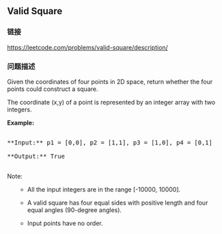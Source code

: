 ## Valid Square  
### 链接  
https://leetcode.com/problems/valid-square/description/  
### 问题描述
Given the coordinates of four points in 2D space, return whether the four points could construct a square.

The coordinate (x,y) of a point is represented by an integer array with two integers.

**Example:**<br />
<pre>
**Input:** p1 = [0,0], p2 = [1,1], p3 = [1,0], p4 = [0,1]
**Output:** True
</pre>


 Note: 
<ol>
- All the input integers are in the range [-10000, 10000].
- A valid square has four equal sides with positive length and four equal angles (90-degree angles).
- Input points have no order.
</ol>

